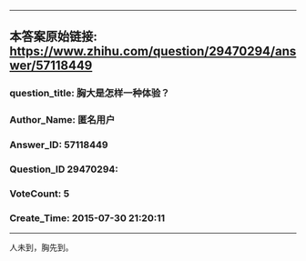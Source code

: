 ----------------------------------------
## 本答案原始链接: https://www.zhihu.com/question/29470294/answer/57118449
### question_title: 胸大是怎样一种体验？
### Author_Name: 匿名用户
### Answer_ID: 57118449
### Question_ID 29470294: 
### VoteCount: 5
### Create_Time: 2015-07-30 21:20:11
----------------------------------------
人未到，胸先到。

